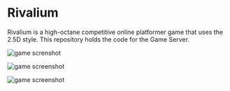 # Rivalium

Rivalium is a high-octane competitive online platformer game that uses the 2.5D style. This repository holds the code for the Game Server.

![game screnshot](https://media.discordapp.net/attachments/822614546828754972/1239528844449546350/image.png?ex=6643e971&is=664297f1&hm=36295108b1b9f38ebdd4adef23332fa17c659c189b6ef1e12fdb7250b0cbdffb&=&format=webp&quality=lossless&width=1214&height=683)

![game screenshot](https://media.discordapp.net/attachments/822614546828754972/1239528845137154068/image.png?ex=6643e972&is=664297f2&hm=7877d36d9242a487b7344c33be7c6b5ba1c5b6a1b000003b671e13a91c35c6ce&=&format=webp&quality=lossless&width=1214&height=683)

![game screenshot](https://media.discordapp.net/attachments/629019779545432065/1235327965374447759/image.png?ex=66447312&is=66432192&hm=9238a099894532375f3c88afe90fd1fca9277cf98350cfcf24011958e33c5b3d&=&format=webp&quality=lossless&width=1213&height=683)
